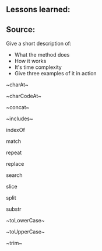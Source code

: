 ## Lessons learned:

## Source:
Give a short description of:
* What the method does
* How it works
* It's time complexity 
* Give three examples of it in action

~charAt~

~charCodeAt~

~concat~

~includes~

indexOf

match

repeat

replace

search

slice

split

substr

~toLowerCase~

~toUpperCase~

~trim~